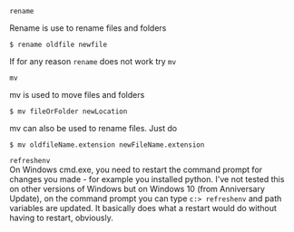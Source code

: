 `rename`

Rename is use to rename files and folders

`$ rename oldfile newfile` 

If for any reason `rename` does not work try `mv`

`mv`  

mv is used to move files and folders

`$ mv fileOrFolder newLocation`  

mv can also be used to rename files. Just do

`$ mv oldfileName.extension newFileName.extension`

`refreshenv`  
On Windows cmd.exe, you need to restart the command prompt for changes
you made - for example you installed python. I've not tested this on
other versions of Windows but on Windows 10 (from Anniversary Update), 
on the command prompt you can type `c:> refreshenv` and path variables
are updated. It basically does what a restart would do without having to
restart, obviously.
